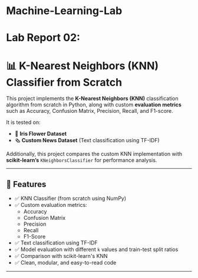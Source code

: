 # Machine-Learning-Lab



# Lab Report 02:
# 📊 K-Nearest Neighbors (KNN) Classifier from Scratch

This project implements the **K-Nearest Neighbors (KNN)** classification algorithm from scratch in Python, along with custom **evaluation metrics** such as Accuracy, Confusion Matrix, Precision, Recall, and F1-score.

It is tested on:
- 🌸 **Iris Flower Dataset**
- 🗞️ **Custom News Dataset** (Text classification using TF-IDF)

Additionally, this project compares the custom KNN implementation with **scikit-learn’s** `KNeighborsClassifier` for performance analysis.

---

## 🚀 Features

- ✅ KNN Classifier (from scratch using NumPy)
- ✅ Custom evaluation metrics:
  - Accuracy
  - Confusion Matrix
  - Precision
  - Recall
  - F1-Score
- ✅ Text classification using TF-IDF
- ✅ Model evaluation with different `k` values and train-test split ratios
- ✅ Comparison with scikit-learn's KNN
- ✅ Clean, modular, and easy-to-read code

---
